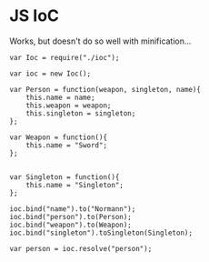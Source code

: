 # JS IoC 

Works, but doesn't do so well with minification...

    var Ioc = require("./ioc");

    var ioc = new Ioc();

	var Person = function(weapon, singleton, name){
		this.name = name;
		this.weapon = weapon;
		this.singleton = singleton;
	};
	
	var Weapon = function(){
		this.name = "Sword";
	};
	
	
	var Singleton = function(){
		this.name = "Singleton";
	};
	
	ioc.bind("name").to("Normann");
	ioc.bind("person").to(Person);
	ioc.bind("weapon").to(Weapon);
	ioc.bind("singleton").toSingleton(Singleton);
	
	var person = ioc.resolve("person");
	